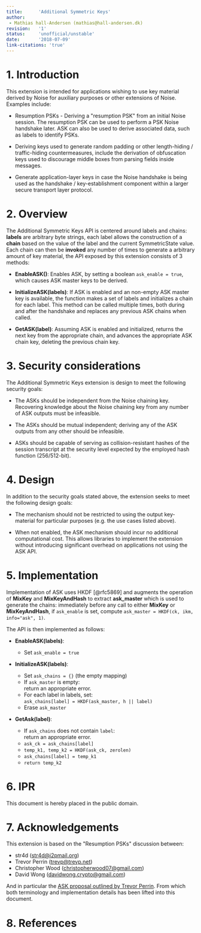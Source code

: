 ```yaml
---
title:      'Additional Symmetric Keys'
author:
 - Mathias hall-Andersen (mathias@hall-andersen.dk)
revision:   '1'
status:     'unofficial/unstable'
date:       '2018-07-09'
link-citations: 'true'
---
```


# 1. Introduction

This extension is intended for applications
wishing to use key material derived by Noise for auxiliary purposes or other extensions of Noise.
Examples include:

* Resumption PSKs - Deriving a "resumption PSK" from an initial Noise session.
  The resumption PSK can be used to perform a PSK Noise handshake later.
  ASK can also be used to derive associated data, such as labels to identify PSKs.

* Deriving keys used to generate random padding or other
  length-hiding / traffic-hiding countermeasures,
  include the derivation of obfuscation keys used
  to discourage middle boxes from parsing fields inside messages.

* Generate application-layer keys in case the Noise handshake is
  being used as the handshake / key-establishment component within
  a larger secure transport layer protocol.

# 2. Overview

The Additional Symmetric Keys API is centered around labels and chains:
**labels** are arbitrary byte strings,
each label allows the construction of a **chain** based on the value of the label and
the current SymmetricState value.
Each chain can then be **invoked** any number of times to generate a arbitrary amount of key material,
the API exposed by this extension consists of 3 methods:

* **EnableASK()**: Enables ASK, by setting a boolean `ask_enable = true`,
  which causes ASK master keys to be derived.

* **InitializeASK(labels)**:
  If ASK is enabled and an non-empty ASK master key is available,
  the function makes a set of labels and initializes a chain for each label.
  This method can be called multiple times, both during and after the handshake
  and replaces any previous ASK chains when called.

* **GetASK(label)**:
  Assuming ASK is enabled and initialized, returns the next key from the
  appropriate chain, and advances the appropriate ASK chain key, deleting the
  previous chain key.

# 3. Security considerations

The Additional Symmetric Keys extension is design to meet the following security goals:

* The ASKs should be independent from the Noise chaining key.
  Recovering knowledge about the Noise chaining key from any number of ASK
  outputs must be infeasible.

* The ASKs should be mutual independent;
  deriving any of the ASK outputs from any other should be infeasible.

* ASKs should be capable of serving as collision-resistant hashes of the session transcript
  at the security level expected by the employed hash function (256/512-bit).

# 4. Design

In addition to the security goals stated above, the extension seeks to meet the following design goals:

* The mechanism should not be restricted to using the output key-material
  for particular purposes (e.g. the use cases listed above).

* When not enabled, the ASK mechanism should incur no additional computational cost.
  This allows libraries to implement the extension without introducing significant
  overhead on applications not using the ASK API.

# 5. Implementation

Implementation of ASK uses HKDF [@rfc5869]
and augments the operation of **MixKey** and **MixKeyAndHash** to extract **ask_master**
which is used to generate the chains:
immediately before any call to either **MixKey** or **MixKeyAndHash**, if `ask_enable` is set, compute
`ask_master = HKDF(ck, ikm, info="ask", 1)`.

The API is then implemented as follows:

* **EnableASK(labels)**:

    * Set `ask_enable = true`

* **InitializeASK(labels)**:

    * Set `ask_chains = {}` (the empty mapping)
    * If `ask_master` is empty: \
      return an appropriate error.
    * For each label in labels, set: \
      `ask_chains[label] = HKDF(ask_master, h || label)`
    * Erase `ask_master`

* **GetAsk(label)**:

    * If `ask_chains` does not contain `label`: \
      return an appropriate error.
    * `ask_ck = ask_chains[label]`
    * `temp_k1, temp_k2 = HKDF(ask_ck, zerolen)`
    * `ask_chains[label] = temp_k1`
    * `return temp_k2`

# 6. IPR

This document is hereby placed in the public domain.

# 7. Acknowledgements

This extension is based on the "Resumption PSKs" discussion between:

- str4d (str4d@i2pmail.org)
- Trevor Perrin (trevp@trevp.net)
- Christopher Wood (christopherwood07@gmail.com)
- David Wong (davidwong.crypto@gmail.com)

And in particular the [ASK proposal outlined by Trevor Perrin](https://moderncrypto.org/mail-archive/noise/2018/001713.html).
From which both terminology and implementation details has been lifted into this document.

# 8.  References

